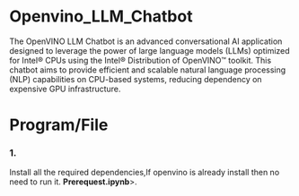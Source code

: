 # Openvino_LLM_Chatbot
The OpenVINO LLM Chatbot is an advanced conversational AI application designed to leverage the power of large language models (LLMs) optimized for Intel® CPUs using the Intel® Distribution of OpenVINO™ toolkit. This chatbot aims to provide efficient and scalable natural language processing (NLP) capabilities on CPU-based systems, reducing dependency on expensive GPU infrastructure.

# Program/File
### 1. 
Install all the required dependencies,If openvino is already install then no need to run it.
**Prerequest.ipynb**>.


